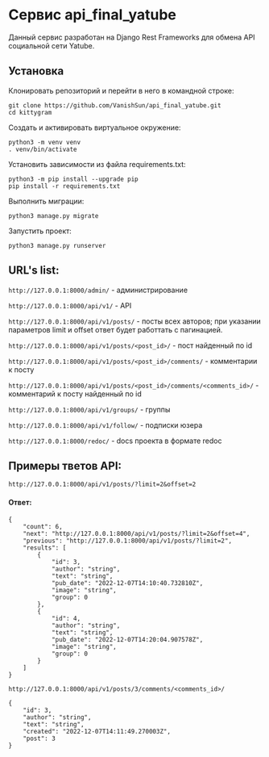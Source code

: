 # Сервис api_final_yatube

Данный сервис разработан на Django Rest Frameworks для обмена API социальной сети Yatube.

## Установка

Клонировать репозиторий и перейти в него в командной строке:
````
git clone https://github.com/VanishSun/api_final_yatube.git
cd kittygram
````
Cоздать и активировать виртуальное окружение:
````
python3 -m venv venv
. venv/bin/activate
````
Установить зависимости из файла requirements.txt:
````
python3 -m pip install --upgrade pip
pip install -r requirements.txt
````
Выполнить миграции:
````
python3 manage.py migrate
````
Запустить проект:
````
python3 manage.py runserver
````

## URL's list:

```http://127.0.0.1:8000/admin/``` - администрирование

```http://127.0.0.1:8000/api/v1/``` - API

```http://127.0.0.1:8000/api/v1/posts/``` - посты всех авторов; при указании параметров limit и offset ответ будет работтать с пагинацией.

```http://127.0.0.1:8000/api/v1/posts/<post_id>/``` - пост найденный по id

```http://127.0.0.1:8000/api/v1/posts/<post_id>/comments/``` - комментарии к посту

```http://127.0.0.1:8000/api/v1/posts/<post_id>/comments/<comments_id>/``` - комментарий к посту найденный по id

```http://127.0.0.1:8000/api/v1/groups/``` - группы

```http://127.0.0.1:8000/api/v1/follow/``` - подписки юзера

```http://127.0.0.1:8000/redoc/``` - docs проекта в формате redoc

## Примеры тветов API:

```http://127.0.0.1:8000/api/v1/posts/?limit=2&offset=2```

#### Ответ:
```
{
    "count": 6,
    "next": "http://127.0.0.1:8000/api/v1/posts/?limit=2&offset=4",
    "previous": "http://127.0.0.1:8000/api/v1/posts/?limit=2",
    "results": [
        {
            "id": 3,
            "author": "string",
            "text": "string",
            "pub_date": "2022-12-07T14:10:40.732810Z",
            "image": "string",
            "group": 0
        },
        {
            "id": 4,
            "author": "string",
            "text": "string",
            "pub_date": "2022-12-07T14:20:04.907578Z",
            "image": "string",
            "group": 0
        }
    ]
}
```

```http://127.0.0.1:8000/api/v1/posts/3/comments/<comments_id>/```
```
{
    "id": 3,
    "author": "string",
    "text": "string",
    "created": "2022-12-07T14:11:49.270003Z",
    "post": 3
}
```
